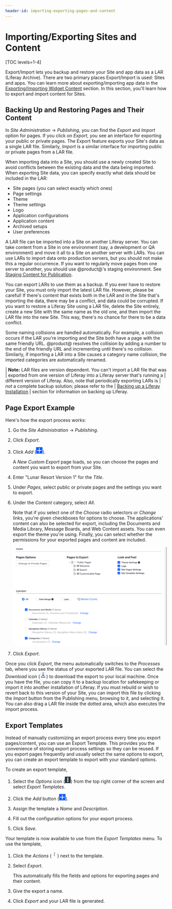 ```yaml
---
header-id: importing-exporting-pages-and-content
---
```


# Importing/Exporting Sites and Content

[TOC levels=1-4]

Export/Import lets you backup and restore your Site and app data as a LAR
(Liferay Archive). There are two primary places Export/Import is used: Sites
and apps. You can learn more about exporting/importing app data in the
[Exporting/Importing Widget Content](/docs/7-2/user/-/knowledge_base/u/exporting-importing-widget-data)
section. In this section, you'll learn how to export and import content for
Sites.

## Backing Up and Restoring Pages and Their Content

In *Site Administration* &rarr; *Publishing*, you can find the *Export* and 
*Import* option for pages. If you click on *Export*, you see an interface for
exporting your public or private pages. The Export feature exports your Site's
data as a single LAR file. Similarly, *Import* is a similar interface for
importing public or private pages from a LAR file.

When importing data into a Site, you should use a newly created Site to avoid
conflicts between the existing data and the data being imported. When exporting
Site data, you can specify exactly what data should be included in the LAR:

- Site pages (you can select exactly which ones)
- Page settings
- Theme
- Theme settings
- Logo
- Application configurations
- Application content
- Archived setups
- User preferences

A LAR file can be imported into a Site on another Liferay server. You can take
content from a Site in one environment (say, a development or QA environment)
and move it all to a Site on another server with LARs. You can use LARs to
import data onto production servers, but you should not make this a regular
occurrence. If you want to regularly move pages from one server to another, you
should use @product@'s staging environment. See 
[Staging Content for Publication](/docs/7-2/user/-/knowledge_base/u/staging-content-for-publication).

You can export LARs to use them as a backup. If you ever have to restore your
Site, you must only import the latest LAR file. However, please be careful! If
there's content that exists both in the LAR and in the Site that's importing
the data, there may be a conflict, and data could be corrupted. If you want to
restore a Liferay Site using a LAR file, delete the Site entirely, create a new
Site with the same name as the old one, and then import the LAR file into the
new Site. This way, there's no chance for there to be a data conflict.

Some naming collisions are handled automatically. For example, a collision
occurs if the LAR you're importing and the Site both have a page with the same
friendly URL. @product@ resolves the collision by adding a number to the end of
the friendly URL and incrementing until there's no collision. Similarly, if
importing a LAR into a Site causes a category name collision, the imported
categories are automatically renamed.

| **Note:** LAR files are version dependent. You can't import a LAR file that was
| exported from one version of Liferay into a Liferay server that's running a
| different version of Liferay. Also, note that periodically exporting LARs is
| *not* a complete backup solution; please refer to the
| [Backing up a Liferay Installation](/docs/7-2/deploy/-/knowledge_base/d/backing-up-a-liferay-installation)
| section for information on backing up Liferay.

## Page Export Example

Here's how the export process works: 

1.  Go the *Site Administration* &rarr; *Publishing*. 

2.  Click *Export*.

3.  Click *Add* (![Custom Export](../../../../images/icon-add.png)). 

    A *New Custom Export* page loads, so you can choose the pages and 
    content you want to export from your Site. 

4.  Enter "Lunar Resort Version 1" for the *Title*.

5.  Under *Pages*, select public or private pages and the settings you want 
    to export.
 
6.  Under the *Content* category, select *All*.

    Note that if you select one of the *Choose* radio selectors or *Change* 
    links, you're given checkboxes for options to choose. The applications' 
    content can also be selected for export, including the Documents and Media 
    Library, Message Boards, and Web Content assets. You can even export the 
    theme you're using. Finally, you can select whether the permissions for your 
    exported pages and content are included.

    ![Figure 1: You can configure your export options manually by selecting pages, content, and permissions.](../../../../images/export-page-templates.png)

7.  Click *Export*.

Once you click *Export*, the menu automatically switches to the *Processes* tab,
where you see the status of your exported LAR file. You can select the
*Download* icon (![Download](../../../../images/icon-download.png)) to download the
export to your local machine. Once you have the file, you can copy it to a
backup location for safekeeping or import it into another installation of
Liferay. If you must rebuild or wish to revert back to this version of your
Site, you can import this file by clicking the *Import* button from the
Publishing menu, browsing to it, and selecting it. You can also drag a LAR file
inside the dotted area, which also executes the import process.

## Export Templates

Instead of manually customizing an export process every time you export
pages/content, you can use an Export Template. This provides you the
convenience of storing export process settings so they can be reused. If you
export pages frequently and usually select the same options to export, you can
create an export template to export with your standard options.

To create an export template,

1.  Select the *Options* icon (![Options](../../../../images/icon-options.png))
    from the top right corner of the screen and select *Export Templates*.

2.  Click the *Add* button (![Add Export Template](../../../../images/icon-add.png)).

3.  Assign the template a *Name* and *Description*.

4.  Fill out the configuration options for your export process.

5.  Click *Save*.

Your template is now available to use from the *Export Templates* menu. To use 
the template,

1.  Click the *Actions* (![Actions](../../../../images/icon-actions.png)) next to the template.

2.  Select *Export*.

    This automatically fills the fields and options for exporting pages and 
    their content.

3.  Give the export a name.

4.  Click *Export* and your LAR file is generated.

